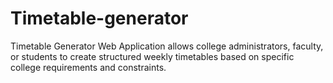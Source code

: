 # Timetable-generator
Timetable Generator Web Application allows college administrators, faculty, or students to create structured weekly timetables based on specific college requirements and constraints. 
